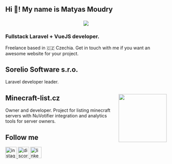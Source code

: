 <h2 align="left">Hi 👋! My name is Matyas Moudry</h2>

###

<div align="center">
<picture>
<source 
  srcset="https://github-readme-stats.vercel.app/api?username=Kogol1&show_icons=true&theme=dark&count_private=true"
  media="(prefers-color-scheme: dark)"
/>
<source
  srcset="https://github-readme-stats.vercel.app/api?username=Kogol1&show_icons=true&count_private=true"
  media="(prefers-color-scheme: light), (prefers-color-scheme: no-preference)"
/>
<img src="https://github-readme-stats.vercel.app/api?username=anuraghazra&show_icons=true" />
</picture></div>

###


### Fullstack Laravel + VueJS developer. 
Freelance based in 🇨🇿 Czechia. Get in touch with me if you want an awesome website for your project.

## Sorelio Software s.r.o.
Laravel developer leader.

## Minecraft-list.cz <img align="right" height="150" src="https://i.imgur.com/Yn4TRsd.png"  />

Owner and developer. Project for listing minecraft servers with NuVotifier integration and analytics tools for server owners.

## Follow me
<div align="left">
  <a href="https://www.instagram.com/matyasmoudry/" target="_blank">
    <img src="https://img.shields.io/static/v1?message=Instagram&logo=instagram&label=&color=E4405F&logoColor=white&labelColor=&style=for-the-badge" height="35" alt="instagram logo"  />
  </a>
  <a href="Kogol#6969" target="_blank">
    <img src="https://img.shields.io/static/v1?message=Discord&logo=discord&label=&color=7289DA&logoColor=white&labelColor=&style=for-the-badge" height="35" alt="discord logo"  />
  </a>
  <a href="https://www.linkedin.com/in/maty%C3%A1%C5%A1-moudr%C3%BD-3792a6226/" target="_blank">
    <img src="https://img.shields.io/static/v1?message=LinkedIn&logo=linkedin&label=&color=0077B5&logoColor=white&labelColor=&style=for-the-badge" height="35" alt="linkedin logo"  />
  </a>
</div>

###

<br clear="both">

###
